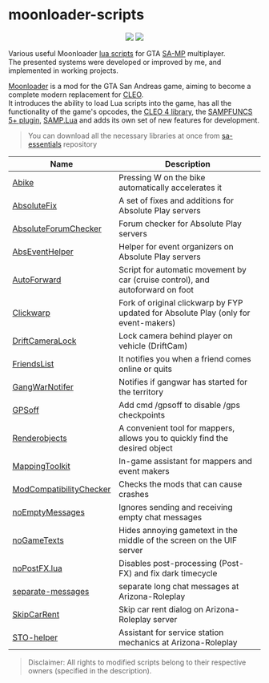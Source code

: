 # moonloader-scripts 

<p align="center">
    <img src="https://img.shields.io/badge/made%20for-GTA%20SA--MP-blue" >
    <img src="https://img.shields.io/badge/Moonloader-v0.26-blue">
</p>

Various useful Moonloader [lua scripts](https://www.blast.hk/threads/22707/) for GTA [SA-MP](https://sampwiki.blast.hk/wiki/Main_Page) multiplayer.  
The presented systems were developed or improved by me, and implemented in working projects.  

[Moonloader](https://www.blast.hk/threads/13305/) is a mod for the GTA San Andreas game, aiming to become a complete modern replacement for [CLEO](https://cleo.li/ru/index.html).  
It introduces the ability to load Lua scripts into the game, has all the functionality of the game's opcodes, the [CLEO 4 library](https://cleo.li/ru/index.html), the [SAMPFUNCS 5+ plugin](https://www.blast.hk/threads/17/), [SAMP.Lua](https://github.com/THE-FYP/SAMP.Lua) and adds its own set of new features for development.  

> You can download all the necessary libraries at once from [sa-essentials](https://github.com/ins1x/sa-essentials) repository

| Name | Description |
| --- | --- |
| [Abike](https://github.com/ins1x/moonloader-scripts/tree/main/arizona/Abike.lua) | Pressing W on the bike automatically accelerates it |
| [AbsoluteFix](https://github.com/ins1x/moonloader-scripts/tree/main/absolute-play/absolutefix) | A set of fixes and additions for Absolute Play servers |
| [AbsoluteForumChecker](https://github.com/ins1x/moonloader-scripts/tree/main/absolute-play/absForumChecker) | Forum checker for Absolute Play servers |
| [AbsEventHelper](https://github.com/ins1x/moonloader-scripts/tree/main/absolute-play/abseventhelper) | Helper for event organizers on Absolute Play servers |
| [AutoForward](https://github.com/ins1x/moonloader-scripts/blob/main/AutoForward.lua) | Script for automatic movement by car (cruise control), and autoforward on foot |
| [Clickwarp](https://github.com/ins1x/moonloader-scripts/tree/main/absolute-play/clickwarp/) | Fork of original clickwarp by FYP updated for Absolute Play (only for event-makers)|
| [DriftСameraLock](https://github.com/ins1x/moonloader-scripts/tree/main/DriftСameraLock.lua) | Lock camera behind player on vehicle (DriftCam) |
| [FriendsList](https://github.com/ins1x/moonloader-scripts/tree/main/friendslist/) | It notifies you when a friend comes online or quits |
| [GangWarNotifer](https://github.com/ins1x/moonloader-scripts/tree/main/GangWarNotifier.lua) | Notifies if gangwar has started for the territory |
| [GPSoff](https://github.com/ins1x/moonloader-scripts/tree/main/arizona/gpsoff.lua) | Add cmd /gpsoff to disable /gps checkpoints |
| [Renderobjects](https://github.com/ins1x/moonloader-scripts/tree/main/renderobjects) | A convenient tool for mappers, allows you to quickly find the desired object |
| [MappingToolkit](https://github.com/ins1x/MappingToolkit) | In-game assistant for mappers and event makers |
| [ModCompatibilityChecker](https://github.com/ins1x/moonloader-scripts/tree/main/ModCompatibilityChecker.lua) | Checks the mods that can cause crashes |
| [noEmptyMessages](https://github.com/ins1x/moonloader-scripts/tree/main/noEmptyMessages.lua) | Ignores sending and receiving empty chat messages |
| [noGameTexts](https://github.com/ins1x/moonloader-scripts/tree/main/noGameTexts.lua) | Hides annoying gametext in the middle of the screen on the UIF server |
| [noPostFX.lua](https://github.com/ins1x/moonloader-scripts/tree/main/noEmptyMessages.lua) | Disables post-processing (Post-FX) and fix dark timecycle |
| [separate-messages](https://github.com/ins1x/moonloader-scripts/tree/main/arizona/separate-messages) |  separate long chat messages at Arizona-Roleplay |
| [SkipCarRent](https://github.com/ins1x/moonloader-scripts/tree/main/arizona/SkipCarRent) |  Skip car rent dialog on Arizona-Roleplay server |
| [STO-helper](https://github.com/ins1x/moonloader-scripts/tree/main/arizona/sto-helper) |  Assistant for service station mechanics at Arizona-Roleplay |

> Disclaimer: All rights to modified scripts belong to their respective owners (specified in the description).